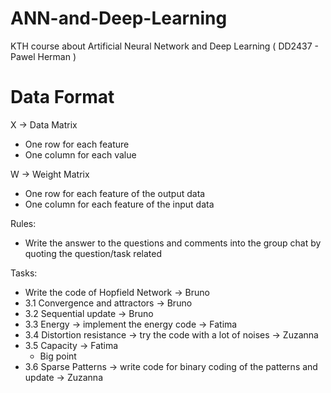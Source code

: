 # ANN-and-Deep-Learning
KTH course about Artificial Neural Network and Deep Learning ( DD2437 - Pawel Herman )


# Data Format
X -> Data Matrix
- One row for each feature
- One column for each value

W -> Weight Matrix
- One row for each feature of the output data
- One column for each feature of the input data

Rules:
- Write the answer to the questions and comments into the group chat by quoting the question/task related

Tasks:
- Write the code of Hopfield Network -> Bruno
- 3.1 Convergence and attractors -> Bruno
- 3.2 Sequential update -> Bruno
- 3.3 Energy -> implement the energy code -> Fatima
- 3.4 Distortion resistance -> try the code with a lot of noises  -> Zuzanna
- 3.5 Capacity -> Fatima
    - Big point
- 3.6 Sparse Patterns -> write code for binary coding of the patterns and update -> Zuzanna
